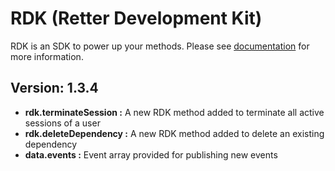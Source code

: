 # RDK (Retter Development Kit)

RDK is an SDK to power up your methods.
Please see [documentation](https://docs.retter.io/docs/operations/rdk) for more information.

## Version: 1.3.4

- **rdk.terminateSession :** A new RDK method added to terminate all active sessions of a user
- **rdk.deleteDependency :** A new RDK method added to delete an existing dependency
- **data.events :** Event array provided for publishing new events
